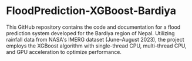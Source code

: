 # FloodPrediction-XGBoost-Bardiya
This GitHub repository contains the code and documentation for a flood prediction system developed for the Bardiya region of Nepal. Utilizing rainfall data from NASA's IMERG dataset (June–August 2023), the project employs the XGBoost algorithm with single-thread CPU, multi-thread CPU, and GPU acceleration to optimize performance.
